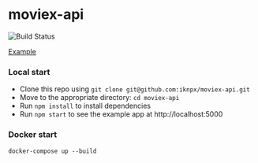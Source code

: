 # moviex-api
![Build Status](https://drone.dayler.io/api/badges/iknpx/moviex-api/status.svg)

[Example]()

### Local start
* Clone this repo using `git clone git@github.com:iknpx/moviex-api.git`
* Move to the appropriate directory: `cd moviex-api`
* Run `npm install` to install dependencies
* Run `npm start` to see the example app at http://localhost:5000

### Docker start
``docker-compose up --build``
